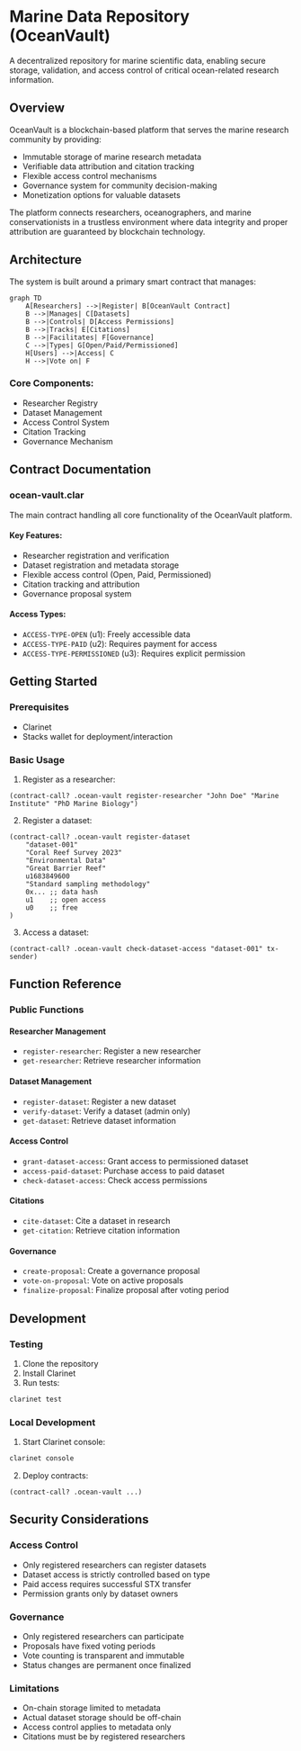 # Marine Data Repository (OceanVault)

A decentralized repository for marine scientific data, enabling secure storage, validation, and access control of critical ocean-related research information.

## Overview

OceanVault is a blockchain-based platform that serves the marine research community by providing:
- Immutable storage of marine research metadata
- Verifiable data attribution and citation tracking
- Flexible access control mechanisms
- Governance system for community decision-making
- Monetization options for valuable datasets

The platform connects researchers, oceanographers, and marine conservationists in a trustless environment where data integrity and proper attribution are guaranteed by blockchain technology.

## Architecture

The system is built around a primary smart contract that manages:

```mermaid
graph TD
    A[Researchers] -->|Register| B[OceanVault Contract]
    B -->|Manages| C[Datasets]
    B -->|Controls| D[Access Permissions]
    B -->|Tracks| E[Citations]
    B -->|Facilitates| F[Governance]
    C -->|Types| G[Open/Paid/Permissioned]
    H[Users] -->|Access| C
    H -->|Vote on| F
```

### Core Components:
- Researcher Registry
- Dataset Management
- Access Control System
- Citation Tracking
- Governance Mechanism

## Contract Documentation

### ocean-vault.clar

The main contract handling all core functionality of the OceanVault platform.

#### Key Features:
- Researcher registration and verification
- Dataset registration and metadata storage
- Flexible access control (Open, Paid, Permissioned)
- Citation tracking and attribution
- Governance proposal system

#### Access Types:
- `ACCESS-TYPE-OPEN` (u1): Freely accessible data
- `ACCESS-TYPE-PAID` (u2): Requires payment for access
- `ACCESS-TYPE-PERMISSIONED` (u3): Requires explicit permission

## Getting Started

### Prerequisites
- Clarinet
- Stacks wallet for deployment/interaction

### Basic Usage

1. Register as a researcher:
```clarity
(contract-call? .ocean-vault register-researcher "John Doe" "Marine Institute" "PhD Marine Biology")
```

2. Register a dataset:
```clarity
(contract-call? .ocean-vault register-dataset 
    "dataset-001"
    "Coral Reef Survey 2023"
    "Environmental Data"
    "Great Barrier Reef"
    u1683849600
    "Standard sampling methodology"
    0x... ;; data hash
    u1    ;; open access
    u0    ;; free
)
```

3. Access a dataset:
```clarity
(contract-call? .ocean-vault check-dataset-access "dataset-001" tx-sender)
```

## Function Reference

### Public Functions

#### Researcher Management
- `register-researcher`: Register a new researcher
- `get-researcher`: Retrieve researcher information

#### Dataset Management
- `register-dataset`: Register a new dataset
- `verify-dataset`: Verify a dataset (admin only)
- `get-dataset`: Retrieve dataset information

#### Access Control
- `grant-dataset-access`: Grant access to permissioned dataset
- `access-paid-dataset`: Purchase access to paid dataset
- `check-dataset-access`: Check access permissions

#### Citations
- `cite-dataset`: Cite a dataset in research
- `get-citation`: Retrieve citation information

#### Governance
- `create-proposal`: Create a governance proposal
- `vote-on-proposal`: Vote on active proposals
- `finalize-proposal`: Finalize proposal after voting period

## Development

### Testing
1. Clone the repository
2. Install Clarinet
3. Run tests:
```bash
clarinet test
```

### Local Development
1. Start Clarinet console:
```bash
clarinet console
```
2. Deploy contracts:
```clarity
(contract-call? .ocean-vault ...)
```

## Security Considerations

### Access Control
- Only registered researchers can register datasets
- Dataset access is strictly controlled based on type
- Paid access requires successful STX transfer
- Permission grants only by dataset owners

### Governance
- Only registered researchers can participate
- Proposals have fixed voting periods
- Vote counting is transparent and immutable
- Status changes are permanent once finalized

### Limitations
- On-chain storage limited to metadata
- Actual dataset storage should be off-chain
- Access control applies to metadata only
- Citations must be by registered researchers